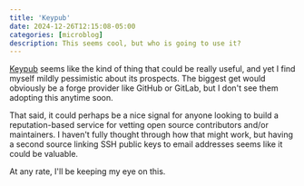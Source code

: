 ```yaml
---
title: 'Keypub'
date: 2024-12-26T12:15:08-05:00
categories: [microblog]
description: This seems cool, but who is going to use it?
---
```

[Keypub](https://keypub.sh) seems like the kind of thing that could
be really useful, and yet I find myself mildly pessimistic about
its prospects.
The biggest get would obviously be a forge provider like GitHub or
GitLab, but I don't see them adopting this anytime soon.

That said, it could perhaps be a nice signal for anyone looking to
build a reputation-based service for vetting open source contributors
and/or maintainers.
I haven't fully thought through how that might work, but having a
second source linking SSH public keys to email addresses seems like
it could be valuable.

At any rate, I'll be keeping my eye on this.

